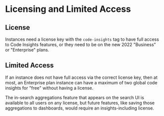 # Licensing and Limited Access

## License 

Instances need a license key with the `code-insights` tag to have full access to Code Insights features, or they need to be on the new 2022 "Business" or "Enterprise" plans. 

## Limited Access 

If an instance does not have full access via the correct license key, then at most, an Enterprise plan instance can have a maximum of two global code insights for "free" without having a license.

The in-search aggregations feature that appears on the search UI is available to all users on any license, but future features, like saving those aggregations to dashboards, would require an insights-including license. 

